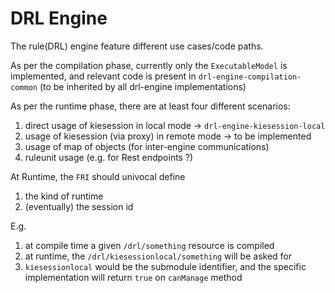 <!--
  Licensed to the Apache Software Foundation (ASF) under one
  or more contributor license agreements.  See the NOTICE file
  distributed with this work for additional information
  regarding copyright ownership.  The ASF licenses this file
  to you under the Apache License, Version 2.0 (the
  "License"); you may not use this file except in compliance
  with the License.  You may obtain a copy of the License at

    http://www.apache.org/licenses/LICENSE-2.0

  Unless required by applicable law or agreed to in writing,
  software distributed under the License is distributed on an
  "AS IS" BASIS, WITHOUT WARRANTIES OR CONDITIONS OF ANY
  KIND, either express or implied.  See the License for the
  specific language governing permissions and limitations
  under the License.
  -->
DRL Engine
==========

The rule(DRL) engine feature different use cases/code paths.

As per the compilation phase, currently only the `ExecutableModel` is implemented, and relevant code is present in `drl-engine-compilation-common` (to be inherited by all drl-engine implementations)

As per the runtime phase, there are at least four different scenarios:

1. direct usage of kiesession in local mode -> `drl-engine-kiesession-local`
2. usage of kiesession (via proxy) in remote mode -> to be implemented
3. usage of map of objects (for inter-engine communications)
4. ruleunit usage (e.g. for Rest endpoints ?)


At Runtime, the `FRI` should univocal define
1. the kind of runtime
2. (eventually) the session id

E.g.
1. at compile time a given `/drl/something` resource is compiled
2. at runtime, the `/drl/kiesessionlocal/something` will be asked for
3. `kiesessionlocal` would be the submodule identifier, and the specific implementation will return `true` on `canManage` method

